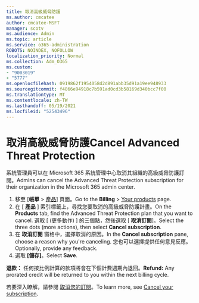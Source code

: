 ```yaml
---
title: 取消高級威脅防護
ms.author: cmcatee
author: cmcatee-MSFT
manager: scotv
ms.audience: Admin
ms.topic: article
ms.service: o365-administration
ROBOTS: NOINDEX, NOFOLLOW
localization_priority: Normal
ms.collection: Adm_O365
ms.custom:
- "9003019"
- "5777"
ms.openlocfilehash: 0919862f1954058d2d891abb35d91a19ee948933
ms.sourcegitcommit: f4866e94918c7b591ad0cd3b58169d340bcc7f00
ms.translationtype: MT
ms.contentlocale: zh-TW
ms.lasthandoff: 05/19/2021
ms.locfileid: "52543496"
---
```

# <a name="cancel-advanced-threat-protection"></a><span data-ttu-id="a197e-102">取消高級威脅防護</span><span class="sxs-lookup"><span data-stu-id="a197e-102">Cancel Advanced Threat Protection</span></span>

<span data-ttu-id="a197e-103">系統管理員可以在 Microsoft 365 系統管理中心取消其組織的高級威脅防護訂閱。</span><span class="sxs-lookup"><span data-stu-id="a197e-103">Admins can cancel the Advanced Threat Protection subscription for their organization in the Microsoft 365 admin center.</span></span>

1. <span data-ttu-id="a197e-104">移至 [**帳單**  >  [產品](https://go.microsoft.com/fwlink/p/?linkid=842054)] 頁面。</span><span class="sxs-lookup"><span data-stu-id="a197e-104">Go to the  **Billing** > [Your products](https://go.microsoft.com/fwlink/p/?linkid=842054) page.</span></span>
2. <span data-ttu-id="a197e-105">在 [ **產品** ] 索引標籤上，尋找您要取消的高級威脅防護計畫。</span><span class="sxs-lookup"><span data-stu-id="a197e-105">On the **Products** tab, find the Advanced Threat Protection plan that you want to cancel.</span></span> <span data-ttu-id="a197e-106">選取 [ (更多動作) ] 的三個點，然後選取 [ **取消訂閱**]。</span><span class="sxs-lookup"><span data-stu-id="a197e-106">Select the three dots (more actions), then select **Cancel subscription**.</span></span>
3. <span data-ttu-id="a197e-107">在 **取消訂閱** 窗格中，選擇取消的原因。</span><span class="sxs-lookup"><span data-stu-id="a197e-107">In the **Cancel subscription** pane, choose a reason why you're canceling.</span></span> <span data-ttu-id="a197e-108">您也可以選擇提供任何意見反應。</span><span class="sxs-lookup"><span data-stu-id="a197e-108">Optionally, provide any feedback.</span></span>
4. <span data-ttu-id="a197e-109">選取 **[儲存]**。</span><span class="sxs-lookup"><span data-stu-id="a197e-109">Select **Save**.</span></span>

<span data-ttu-id="a197e-110">**退款：** 任何按比例計算的款項將會在下個計費週期內退回。</span><span class="sxs-lookup"><span data-stu-id="a197e-110">**Refund:** Any prorated credit will be returned to you within the next billing cycle.</span></span>

<span data-ttu-id="a197e-111">若要深入瞭解，請參閱 [取消您的訂閱](/microsoft-365/commerce/subscriptions/cancel-your-subscription)。</span><span class="sxs-lookup"><span data-stu-id="a197e-111">To learn more, see [Cancel your subscription](/microsoft-365/commerce/subscriptions/cancel-your-subscription).</span></span>